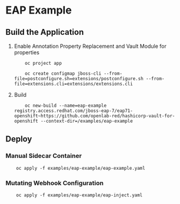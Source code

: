 # EAP Example 

## Build the Application

1. Enable Annotation Property Replacement and Vault Module for properties

    ```
        oc project app

        oc create configmap jboss-cli --from-file=postconfigure.sh=extensions/postconfigure.sh --from-file=extensions.cli=extensions/extensions.cli

2. Build    
    ```
        oc new-build --name=eap-example registry.access.redhat.com/jboss-eap-7/eap71-openshift~https://github.com/openlab-red/hashicorp-vault-for-openshift --context-dir=/examples/eap-example 
    ```

## Deploy
 
### Manual Sidecar Container

```
    oc apply -f examples/eap-example/eap-example.yaml
```

### Mutating Webhook Configuration

```
    oc apply -f examples/eap-example/eap-inject.yaml
```
